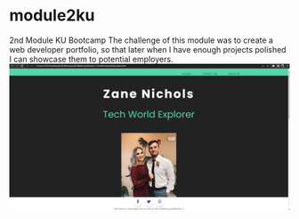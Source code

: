 # module2ku
2nd Module KU Bootcamp
The challenge of this module was to create a web developer portfolio, so that later when I have enough projects polished I can showcase them to potential employers.
<img src="Portfolio Screenshot.png" alt="Portfolio Screenshot">

